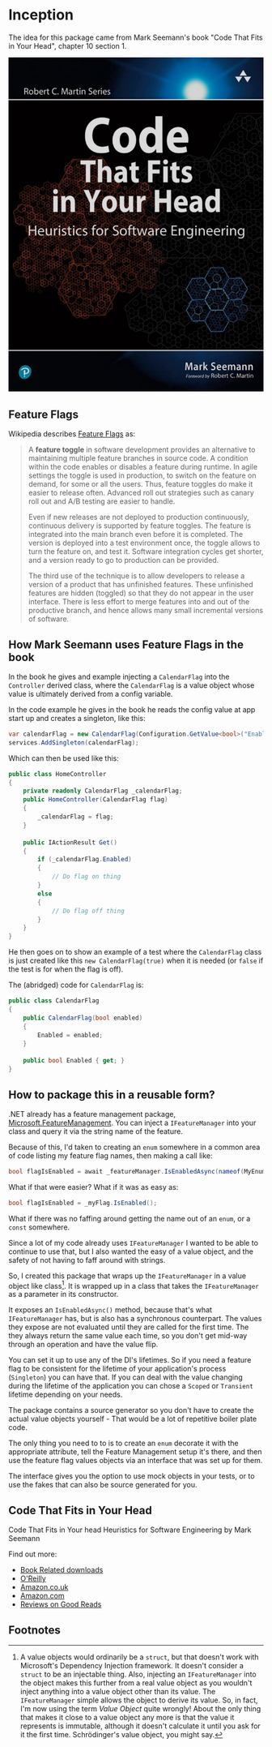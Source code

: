 # Inception

The idea for this package came from Mark Seemann's book "Code That Fits in Your Head", chapter 10 section 1. 

![Code That Fits in Your Head by Mark Seemann](book-cover.jpeg)

## Feature Flags

Wikipedia describes [Feature Flags](https://en.wikipedia.org/wiki/Feature_toggle) as:

> A **feature toggle** in software development provides an alternative to maintaining multiple feature branches in source code. A condition within the code enables or disables a feature during runtime. In agile settings the toggle is used in production, to switch on the feature on demand, for some or all the users. Thus, feature toggles do make it easier to release often. Advanced roll out strategies such as canary roll out and A/B testing are easier to handle.
> 
> Even if new releases are not deployed to production continuously, continuous delivery is supported by feature toggles. The feature is integrated into the main branch even before it is completed. The version is deployed into a test environment once, the toggle allows to turn the feature on, and test it. Software integration cycles get shorter, and a version ready to go to production can be provided.
> 
> The third use of the technique is to allow developers to release a version of a product that has unfinished features. These unfinished features are hidden (toggled) so that they do not appear in the user interface. There is less effort to merge features into and out of the productive branch, and hence allows many small incremental versions of software.

## How Mark Seemann uses Feature Flags in the book

In the book he gives and example injecting a `CalendarFlag` into the `Controller` derived class, where the `CalendarFlag` is a value object whose value is ultimately derived from a config variable.

In the code example he gives in the book he reads the config value at app start up and creates a singleton, like this:

```csharp
var calendarFlag = new CalendarFlag(Configuration.GetValue<bool>("EnableCalendar"));
services.AddSingleton(calendarFlag);
```

Which can then be used like this:

```csharp
public class HomeController
{
    private readonly CalendarFlag _calendarFlag;
    public HomeController(CalendarFlag flag)
    {
        _calendarFlag = flag;
    }

    public IActionResult Get()
    {
        if (_calendarFlag.Enabled)
        {
            // Do flag on thing
        }
        else
        {
            // Do flag off thing
        }
    }
}
```

He then goes on to show an example of a test where the `CalendarFlag` class is just created like this `new CalendarFlag(true)` when it is needed (or `false` if the test is for when the flag is off).

The (abridged) code for `CalendarFlag` is:

```csharp
public class CalendarFlag
{
    public CalendarFlag(bool enabled)
    {
        Enabled = enabled;
    }

    public bool Enabled { get; }
}
```

## How to package this in a reusable form?

.NET already has a feature management package, [Microsoft.FeatureManagement](https://www.nuget.org/packages/Microsoft.FeatureManagement). You can inject a `IFeatureManager` into your class and query it via the string name of the feature.

Because of this, I'd taken to creating an `enum` somewhere in a common area of code listing my feature flag names, then making a call like:

```csharp
bool flagIsEnabled = await _featureManager.IsEnabledAsync(nameof(MyEnum.MyFlagName))
```

What if that were easier? What if it was as easy as:

```csharp
bool flagIsEnabled = _myFlag.IsEnabled();
```

What if there was no faffing around getting the name out of an `enum`, or a `const` somewhere.

Since a lot of my code already uses `IFeatureManager` I wanted to be able to continue to use that, but I also wanted the easy of a value object, and the safety of not having to faff around with strings.

So, I created this package that wraps up the `IFeatureManager` in a value object like class[^1]. It is wrapped up in a class that takes the `IFeatureManager` as a parameter in its constructor. 

[^1]: A value objects would ordinarily be a `struct`, but that doesn't work with Microsoft's Dependency Injection framework. It doesn't consider a `struct` to be an injectable thing. Also, injecting an `IFeatureManager` into the object makes this further from a real value object as you wouldn't inject anything into a value object other than its value. The `IFeatureManager` simple allows the object to derive its value. So, in fact, I'm now using the term _Value Object_ quite wrongly! About the only thing that makes it close to a value object any more is that the value it represents is immutable, although it doesn't calculate it until you ask for it the first time. Schrödinger's value object, you might say.

It exposes an `IsEnabledAsync()` method, because that's what `IFeatureManager` has, but is also has a synchronous counterpart. The values they expose are not evaluated until they are called for the first time. The they always return the same value each time, so you don't get mid-way through an operation and have the value flip.

You can set it up to use any of the DI's lifetimes. So if you need a feature flag to be consistent for the lifetime of your application's process (`Singleton`) you can have that. If you can deal with the value changing during the lifetime of the application you can chose a `Scoped` or `Transient` lifetime depending on your needs.

The package contains a source generator so you don't have to create the actual value objects yourself - That would be a lot of repetitive boiler plate code.

The only thing you need to to is to create an `enum` decorate it with the appropriate attribute, tell the Feature Management setup it's there, and then use the feature flag values objects via an interface that was set up for them.

The interface gives you the option to use mock objects in your tests, or to use the fakes that can also be source generated for you.

## Code That Fits in Your Head

Code That Fits in Your head
Heuristics for Software Engineering
by Mark Seemann

Find out more:
* [Book Related downloads](https://www.informit.com/store/code-that-fits-in-your-head-heuristics-for-software-9780137464401)
* [O'Reilly](https://www.oreilly.com/library/view/code-that-fits/9780137464302/)
* [Amazon.co.uk](https://www.amazon.co.uk/Code-That-Fits-Your-Head/dp/0137464401)
* [Amazon.com](https://www.amazon.com/Code-That-Fits-Your-Head/dp/0137464401)
* [Reviews on Good Reads](https://www.goodreads.com/book/show/57345272-code-that-fits-in-your-head)

## Footnotes
